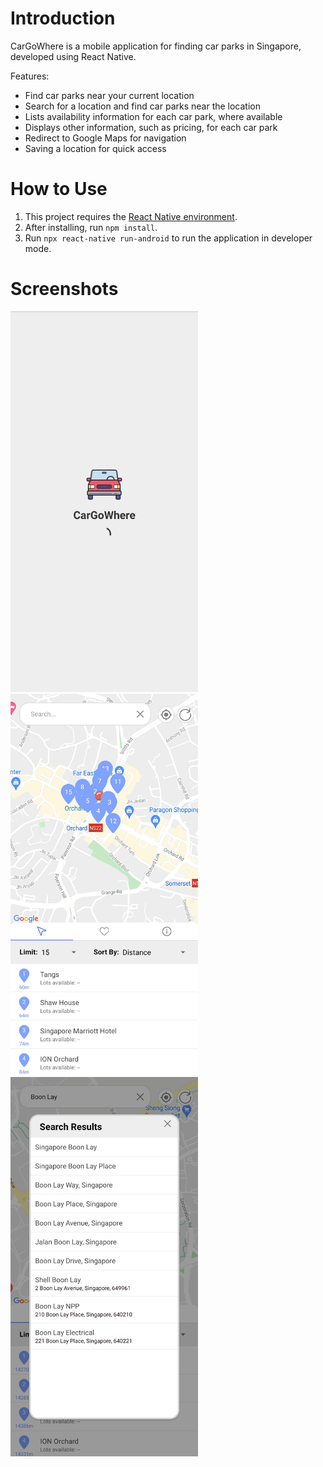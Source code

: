 # Introduction
CarGoWhere is a mobile application for finding car parks in Singapore, developed using React Native.

Features:
- Find car parks near your current location 
- Search for a location and find car parks near the location
- Lists availability information for each car park, where available
- Displays other information, such as pricing, for each car park
- Redirect to Google Maps for navigation
- Saving a location for quick access 

# How to Use
1. This project requires the [React Native environment](https://reactnative.dev/docs/environment-setup).
2. After installing, run <code>npm install</code>.
3. Run <code>npx react-native run-android</code> to run the application in developer mode.

# Screenshots
<img src="https://github.com/Joshlim288/cargowhere/blob/master/Screenshots/LoadingScreen.jpg?raw=true" width="300">
<img src="https://github.com/Joshlim288/cargowhere/blob/master/Screenshots/MainScreen.jpg?raw=true" width="300">
<img src="https://github.com/Joshlim288/cargowhere/blob/master/Screenshots/SearchScreen.jpg?raw=true" width="300">
